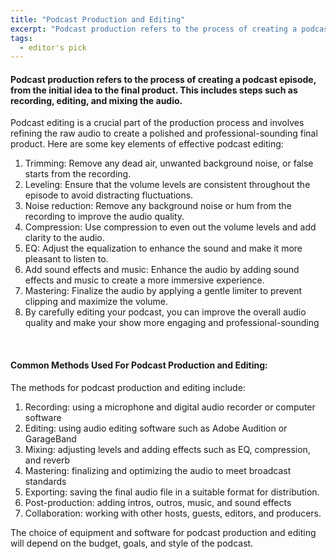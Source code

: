 ```yaml
---
title: "Podcast Production and Editing"
excerpt: "Podcast production refers to the process of creating a podcast episode, from the initial idea to the final product. This includes steps such as recording, editing and mixing the audio."
tags:
  - editor's pick
---
```


#### Podcast production refers to the process of creating a podcast episode, from the initial idea to the final product. This includes steps such as recording, editing, and mixing the audio.

<p class="text-md"> Podcast editing is a crucial part of the production process and involves refining the raw audio to create a polished and professional-sounding final product. Here are some key elements of effective podcast editing:</p>

1. Trimming: Remove any dead air, unwanted background noise, or false starts from the recording.
1. Leveling: Ensure that the volume levels are consistent throughout the episode to avoid distracting fluctuations.
1. Noise reduction: Remove any background noise or hum from the recording to improve the audio quality.
1. Compression: Use compression to even out the volume levels and add clarity to the audio.
1. EQ: Adjust the equalization to enhance the sound and make it more pleasant to listen to.
1. Add sound effects and music: Enhance the audio by adding sound effects and music to create a more immersive experience.
1. Mastering: Finalize the audio by applying a gentle limiter to prevent clipping and maximize the volume.
1. By carefully editing your podcast, you can improve the overall audio quality and make your show more engaging and professional-sounding

<br>

#### Common Methods Used For Podcast Production and Editing:

<p class="text-md">The methods for podcast production and editing include:
</p>

1. Recording: using a microphone and digital audio recorder or computer software
1. Editing: using audio editing software such as Adobe Audition or GarageBand
1. Mixing: adjusting levels and adding effects such as EQ, compression, and reverb
1. Mastering: finalizing and optimizing the audio to meet broadcast standards
1. Exporting: saving the final audio file in a suitable format for distribution.
1. Post-production: adding intros, outros, music, and sound effects
1. Collaboration: working with other hosts, guests, editors, and producers.

<p class="text-md">The choice of equipment and software for podcast production and editing will depend on the budget, goals, and style of the podcast.
</p>
